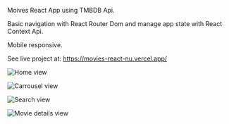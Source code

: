 Moives React App using TMBDB Api.

 Basic navigation with React Router Dom and manage app state with React Context Api.
 
 Mobile responsive.
 
 See live project at: https://movies-react-nu.vercel.app/
 
![Home view](https://user-images.githubusercontent.com/69378136/221325393-b6995f88-662a-4d87-a3dd-5bc58bf8cc61.png)

![Carrousel view](https://user-images.githubusercontent.com/69378136/221325500-3cab6c9d-183b-4004-87c2-925dd4466a84.png)

![Search view](https://user-images.githubusercontent.com/69378136/221325434-6059135e-d816-4d25-8eee-c8a7a9133e7e.png)

![Movie details view](https://user-images.githubusercontent.com/69378136/221325468-c7b77d13-8693-44d5-9dda-782b9702a1fe.png)



